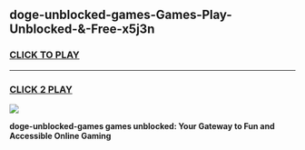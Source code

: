 
## doge-unblocked-games-Games-Play-Unblocked-&-Free-x5j3n
<h3>
<a href="https://premium76.site?title=doge-unblocked-games&ref=24A">CLICK TO PLAY</a></h3>
<hr>

<h3>
<a href="https://premium76.site?title=doge-unblocked-games&ref=24A">CLICK 2 PLAY</a>
  
</h3>

<a href="https://premium76.site?title=doge-unblocked-games&ref=24A"><img src="https://clearcache.store/games.png"></a>


**doge-unblocked-games games unblocked: Your Gateway to Fun and Accessible Online Gaming**
